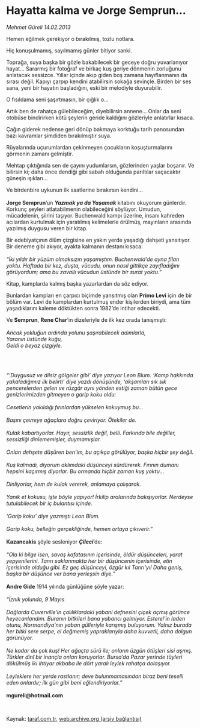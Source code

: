 # Hayatta kalma ve Jorge Semprun...

*Mehmet Güreli 14.02.2013*

<div class="yazi"><p>Hemen eğilmek gerekiyor o bırakılmış, tozlu notlara.</p>
<p>Hiç konuşulmamış, sayılmamış günler bitiyor sanki.</p>
<p>Toprağa, suya başka bir gözle bakabilecek bir geceye doğru yuvarlanıyor hayat... Sararmış bir fotoğraf ve birkaç kuş geriye dönmenin zorluğunu anlatacak sessizce. Yıllar içinde akıp giden boş zamana hayıflanmanın da sırası değil. Kapıyı çarpıp kendini atabilirsin sokağa sevinçle. Birden bir ses sana, yeni bir hayatın başladığını, eski bir melodiyle duyurabilir.</p>
<p>O fısıldama seni şaşırtmasın, bir çığlık o...</p>
<p>Artık ben de rahatça gülebileceğim, diyebilirsin annene... Onlar da seni otobüse bindirirken kötü şeylerin geride kaldığını gözleriyle anlatırlar kısaca.</p>
<p>Çağın giderek nedense geri dönüp bakmaya korktuğu tarih panosundan bazı kavramlar şimdiden bırakılmıştır suya.</p>
<p>Rüyalarında uçurumlardan çekinmeyen çocukların koşuşturmalarını görmenin zamanı gelmiştir.</p>
<p>Mehtap çıktığında sen de çayını yudumlarsın, gözlerinden yaşlar boşanır. Ve bilirsin ki; daha önce dendiği gibi sabah olduğunda parıltılar saçacaktır güneşin ışıkları...</p>
<p>Ve birdenbire uykunun ilk saatlerine bırakırsın kendini...<br/><br/><b>Jorge Semprun</b>’un <b><i>Yazmak ya da Yaşamak</i></b> kitabını okuyorum günlerdir. Korkunç şeyleri atlatabilmenin olabileceğini söylüyor. Umudun, mücadelenin, şiirini taşıyor. Buchenwald kampı üzerine, insanı kahreden acılardan kurtulmak için yaratılmış kelimelerle örülmüş, mayınların arasında yazılmış duygusu veren bir kitap.</p>
<p>Bir edebiyatçının ölüm çizgisine en yakın yerde yaşadığı dehşeti yansıtıyor. Bir deneme gibi akıyor, ayakta kalmanın destanı kısaca:<br/><br/><i>“İki yıldır bir yüzüm olmaksızın yaşamıştım. Buchenwald’de ayna filan yoktu. Haftada bir kez, duşta, vücudu, onun nasıl gittikçe zayıfladığını görüyordum; ama bu zavallı vücudun üstünde bir surat yoktu.”</i></p>
<p>Kitap, kamplarda kalmış başka yazarlardan da söz ediyor.</p>
<p>Bunlardan kampları en çarpıcı biçimde yansıtmış olan <b>Primo Levi</b> için de bir bölüm var. Levi de kamplardan kurtulmuş ender kişilerden biriydi, ama tüm yaşadıklarını kaleme döktükten sonra 1982’de intihar edecekti.</p>
<p>Ve <b>Semprun</b>, <b>Rene Char</b>’ın dizeleriyle de ilk kez orada tanışmıştı:<br/><br/><i>Ancak yokluğun ardında yolunu şaşırabilecek adımlarla,<br/></i><i>Yaranın üstünde kuğu,<br/></i><i>Geldi o beyaz çizgiyle.</i></p>
<p><i> </i></p>
<p><i><br/>“‘Duygusuz ve dilsiz gölgeler gibi’ diye yazıyor Leon Blum. ‘Kamp hakkında yakaladığımız ilk belirti’ diye yazdı dönüşünde, ‘akşamları sık sık pencerelerden gelen ve rüzgâr aynı yönden estiği zaman bütün gece genizlerimizden gitmeyen o garip koku oldu:<br/><br/></i><i>Cesetlerin yakıldığı fırınlardan yükselen kokuymuş bu...<br/><br/></i><i>Başını çevreye ağaçlara doğru çeviriyor. Ötekiler de.<br/><br/></i><i>Kulak kabartıyorlar. Hayır, sessizlik değil, belli. Farkında bile değiller, sessizliği dinlememişler, duymamışlar.<br/><br/></i><i>Onları dehşete düşüren ben’im, bu açıkça görülüyor, başka hiçbir şey değil.<br/><br/></i><i>Kuş kalmadı, diyorum aklımdaki düşünceyi sürdürerek. Fırının dumanı hepsini kaçırmış diyorlar. Bu ormanda hiçbir zaman kuş yoktu...<br/><br/></i><i>Dinliyorlar, hem de kulak vererek, anlamaya çalışarak.<br/><br/></i><i>Yanık et kokusu, işte böyle yapıyor! İrkilip aralarında bakışıyorlar. Nerdeyse tutulabilecek bir iç bulantısı içinde.<br/><br/></i><i>‘Garip koku’ diye yazmıştı Leon Blum.<br/><br/></i><i>Garip koku, belleğin gerçekliğinde, hemen ortaya çıkıverir.”<br/><br/></i><b>Kazancakis</b> şöyle sesleniyor <b><i>Çileci</i></b>’de:<br/><br/><i>“Ola ki bilge isen, savaş kafatasının içerisinde, öldür düşünceleri, yarat yepyenilerini. Tanrı saklanmakta her bir düşüncenin içerisinde, etin içerisinde olduğu gibi. Ez geç düşünceyi, özgür kıl Tanrı’yı! Daha geniş, başka bir düşünce ver bana yerleşsin diye.”<br/><br/></i><b>Andre Gide</b> 1914 yılında günlüğüne şöyle yazar:<br/><br/><i>“İznik yolunda, 9 Mayıs<br/><br/></i><i>Dağlarda Cuverville’in çalılıklardaki yabani defnesini çiçek açmış görünce heyecanlandım. Buranın bitkileri bana yabancı gelmiyor. Esterel’in laden otunu, Normandiya’nın yaban gülleriyle karışmış buluyorum. Yalnız burada her bitki sere serpe, el değmemiş yapraklarıyla daha kuvvetli, daha dolgun görünüyor.<br/><br/></i><i>Ne kadar da çok kuş! Her ağaçta sürü ile; onların üzgün ötüşleri sisi aşmış. Türkler dinî bir inançla onları koruyorlar. Bursa’da Pazar yerinde tüyleri dökülmüş iki ihtiyar akbaba ile dört yaralı leylek rahatça dolaşıyor.<br/><br/></i><i>Leyleklere her yerde rastlanır; deve bulunmamasından biraz beni teselli eden onlardır; ilk gün gibi beni eğlendiriyorlar.”<br/><br/></i><b>mgureli@hotmail.com</b></p>
<p> </p>
</div>

Kaynak: [taraf.com.tr](http://www.taraf.com.tr/mehmet-gureli/makale-hayatta-kalma-ve-jorge-semprun.htm), [web.archive.org (arşiv bağlantısı)](http://web.archive.org/web/20131107152940/http://www.taraf.com.tr/mehmet-gureli/makale-hayatta-kalma-ve-jorge-semprun.htm)
